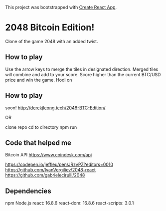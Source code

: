 This project was bootstrapped with [Create React App](https://github.com/facebook/create-react-app).

# 2048 Bitcoin Edition!

Clone of the game 2048 with an added twist.

## How to play

Use the arrow keys to merge the tiles in designated direction. Merged tiles will combine and add to your score.
Score higher than the current BTC/USD price and win the game. Hodl on

## How to play

soon! http://derekjleong.tech/2048-BTC-Edition/

OR

clone repo
cd to directory
npm run

## Code that helped me

Bitcoin API
https://www.coindesk.com/api

https://codepen.io/jeffleu/pen/JRzyPZ?editors=0010
https://github.com/IvanVergiliev/2048-react
https://github.com/gabrielecirulli/2048

## Dependencies
npm
Node.js
react: 16.8.6
react-dom: 16.8.6
react-scripts: 3.0.1
